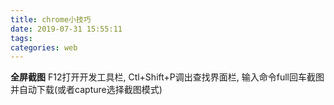 ```yaml
---
title: chrome小技巧
date: 2019-07-31 15:55:11
tags:
categories: web
---
```


__全屏截图__
F12打开开发工具栏, Ctl+Shift+P调出查找界面栏, 输入命令full回车截图并自动下载(或者capture选择截图模式)

<!-- more -->
